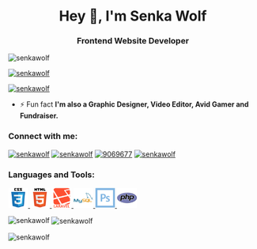<h1 align="center">Hey 👋, I'm Senka Wolf</h1>
<h3 align="center">Frontend Website Developer</h3>

<p align="left"> <img src="https://komarev.com/ghpvc/?username=senkawolf&label=Profile%20views&color=737cbb&style=flat-square" alt="senkawolf" /> </p>

<p align="left"> <a href="https://github.com/ryo-ma/github-profile-trophy"><img src="https://github-profile-trophy.vercel.app/?username=senkawolf" alt="senkawolf" /></a> </p>

<p align="left"> <a href="https://twitter.com/senkawolf" target="blank"><img src="https://img.shields.io/twitter/follow/senkawolf?logo=twitter&style=for-the-badge" alt="senkawolf" /></a> </p>

- ⚡ Fun fact **I'm also a Graphic Designer, Video Editor, Avid Gamer and Fundraiser.**

<h3 align="left">Connect with me:</h3>
<p align="left">
<a href="https://codepen.io/senkawolf" target="blank"><img align="center" src="https://raw.githubusercontent.com/rahuldkjain/github-profile-readme-generator/master/src/images/icons/Social/codepen.svg" alt="senkawolf" height="30" width="40" /></a>
<a href="https://twitter.com/senkawolf" target="blank"><img align="center" src="https://raw.githubusercontent.com/rahuldkjain/github-profile-readme-generator/master/src/images/icons/Social/twitter.svg" alt="senkawolf" height="30" width="40" /></a>
<a href="https://stackoverflow.com/users/9069677" target="blank"><img align="center" src="https://raw.githubusercontent.com/rahuldkjain/github-profile-readme-generator/master/src/images/icons/Social/stack-overflow.svg" alt="9069677" height="30" width="40" /></a>
<a href="https://www.youtube.com/c/senkawolf" target="blank"><img align="center" src="https://raw.githubusercontent.com/rahuldkjain/github-profile-readme-generator/master/src/images/icons/Social/youtube.svg" alt="senkawolf" height="30" width="40" /></a>
</p>

<h3 align="left">Languages and Tools:</h3>
<p align="left"> <a href="https://www.w3schools.com/css/" target="_blank" rel="noreferrer"> <img src="https://raw.githubusercontent.com/devicons/devicon/master/icons/css3/css3-original-wordmark.svg" alt="css3" width="40" height="40"/> </a> <a href="https://www.w3.org/html/" target="_blank" rel="noreferrer"> <img src="https://raw.githubusercontent.com/devicons/devicon/master/icons/html5/html5-original-wordmark.svg" alt="html5" width="40" height="40"/> </a> <a href="https://laravel.com/" target="_blank" rel="noreferrer"> <img src="https://raw.githubusercontent.com/devicons/devicon/master/icons/laravel/laravel-plain-wordmark.svg" alt="laravel" width="40" height="40"/> </a> <a href="https://www.mysql.com/" target="_blank" rel="noreferrer"> <img src="https://raw.githubusercontent.com/devicons/devicon/master/icons/mysql/mysql-original-wordmark.svg" alt="mysql" width="40" height="40"/> </a> <a href="https://www.photoshop.com/en" target="_blank" rel="noreferrer"> <img src="https://raw.githubusercontent.com/devicons/devicon/master/icons/photoshop/photoshop-line.svg" alt="photoshop" width="40" height="40"/> </a> <a href="https://www.php.net" target="_blank" rel="noreferrer"> <img src="https://raw.githubusercontent.com/devicons/devicon/master/icons/php/php-original.svg" alt="php" width="40" height="40"/> </a> </p>

<p><img align="left" src="https://github-readme-stats.vercel.app/api/top-langs?username=senkawolf&show_icons=true&theme=onedark&locale=en&layout=compact" alt="senkawolf" /></p>

<p>&nbsp;<img align="center" src="https://github-readme-stats.vercel.app/api?username=senkawolf&show_icons=true&theme=onedark&locale=en" alt="senkawolf" /></p>

<p><img align="center" src="https://github-readme-streak-stats.herokuapp.com/?user=senkawolf&theme=dark" alt="senkawolf" /></p>
